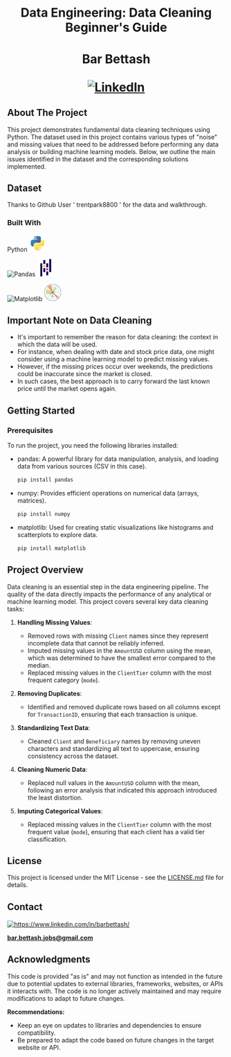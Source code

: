 
<h1 align="center">Data Engineering: Data Cleaning Beginner's Guide<p align="center"></h1>

<h1 align="center">Bar Bettash<p align="center">
<a href="https://www.linkedin.com/in/barbettash/" target="blank"><img align="center" src="https://raw.githubusercontent.com/rahuldkjain/github-profile-readme-generator/master/src/images/icons/Social/linked-in-alt.svg" alt="LinkedIn" height="30" width="40" /></a>
</h1>


<!-- ABOUT THE PROJECT -->
## About The Project

This project demonstrates fundamental data cleaning techniques using Python. The dataset used in this project contains various types of "noise" and missing values that need to be addressed before performing any data analysis or building machine learning models. Below, we outline the main issues identified in the dataset and the corresponding solutions implemented.

## Dataset

Thanks to Github User ' trentpark8800 ' for the data and walkthrough. 

### Built With

Python <a href="https://www.python.org" target="_blank" rel="noreferrer"> <img src="https://raw.githubusercontent.com/devicons/devicon/master/icons/python/python-original.svg" alt="python" width="40" height="40"/> </a>

![Pandas](https://img.shields.io/badge/pandas-%23150458.svg?style=for-the-badge&logo=pandas&logoColor=white) <a href="https://pandas.pydata.org/" target="_blank" rel="noreferrer"> <img src="https://raw.githubusercontent.com/devicons/devicon/master/icons/pandas/pandas-original.svg" alt="pandas" width="40" height="40"/> </a>

![Matplotlib](https://img.shields.io/badge/Matplotlib-%23ffffff.svg?style=for-the-badge&logo=Matplotlib&logoColor=black) <a href="https://matplotlib.org/" target="_blank" rel="noreferrer"> <img src="https://raw.githubusercontent.com/devicons/devicon/master/icons/matplotlib/matplotlib-original.svg" alt="matplotlib" width="40" height="40"/> </a>


## Important Note on Data Cleaning

- It's important to remember the reason for data cleaning: the context in which the data will be used. 
- For instance, when dealing with date and stock price data, one might consider using a machine learning model to predict missing values. 
- However, if the missing prices occur over weekends, the predictions could be inaccurate since the market is closed. 
- In such cases, the best approach is to carry forward the last known price until the market opens again.


<!-- GETTING STARTED -->
## Getting Started


### Prerequisites

To run the project, you need the following libraries installed:

* pandas: A powerful library for data manipulation, analysis, and loading data from various sources (CSV in this case).
  ```sh
  pip install pandas

* numpy: Provides efficient operations on numerical data (arrays, matrices).
  ```sh
  pip install numpy

* matplotlib: Used for creating static visualizations like histograms and scatterplots to explore data.
  ```sh
  pip install matplotlib


## Project Overview

Data cleaning is an essential step in the data engineering pipeline. The quality of the data directly impacts the performance of any analytical or machine learning model. This project covers several key data cleaning tasks:

1. **Handling Missing Values**:
   - Removed rows with missing `Client` names since they represent incomplete data that cannot be reliably inferred.
   - Imputed missing values in the `AmountUSD` column using the mean, which was determined to have the smallest error compared to the median.
   - Replaced missing values in the `ClientTier` column with the most frequent category (`mode`).

2. **Removing Duplicates**:
   - Identified and removed duplicate rows based on all columns except for `TransactionID`, ensuring that each transaction is unique.

3. **Standardizing Text Data**:
   - Cleaned `Client` and `Beneficiary` names by removing uneven characters and standardizing all text to uppercase, ensuring consistency across the dataset.

4. **Cleaning Numeric Data**:
   - Replaced null values in the `AmountUSD` column with the mean, following an error analysis that indicated this approach introduced the least distortion.

5. **Imputing Categorical Values**:
   - Replaced missing values in the `ClientTier` column with the most frequent value (`mode`), ensuring that each client has a valid tier classification.
  

## License

This project is licensed under the MIT License - see the [LICENSE.md](LICENSE.md) file for details.


<!-- CONTACT -->
## Contact

<p align="left">
<a href="https://www.linkedin.com/in/barbettash/" target="blank"><img align="center" src="https://raw.githubusercontent.com/rahuldkjain/github-profile-readme-generator/master/src/images/icons/Social/linked-in-alt.svg" alt="https://www.linkedin.com/in/barbettash/" height="30" width="40" /></a>
</p>


**bar.bettash.jobs@gmail.com** 


<!-- ACKNOWLEDGMENTS -->
## Acknowledgments

This code is provided "as is" and may not function as intended in the future due to potential updates to external libraries, frameworks, websites, or APIs it interacts with. The code is no longer actively maintained and may require modifications to adapt to future changes.

**Recommendations:**

* Keep an eye on updates to libraries and dependencies to ensure compatibility.
* Be prepared to adapt the code based on future changes in the target website or API.
